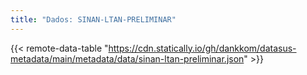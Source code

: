 ```yaml
---
title: "Dados: SINAN-LTAN-PRELIMINAR"
---
```


{{< remote-data-table "https://cdn.statically.io/gh/dankkom/datasus-metadata/main/metadata/data/sinan-ltan-preliminar.json" >}}

